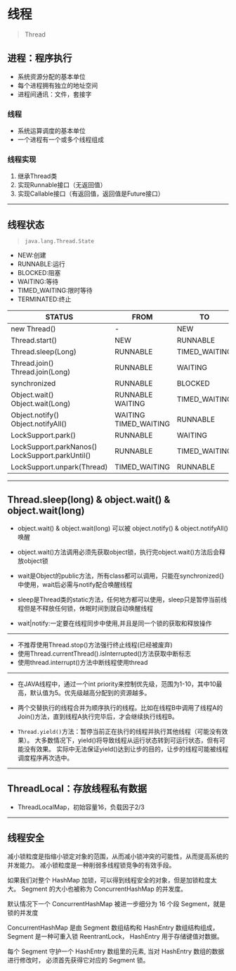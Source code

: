 # 线程
> Thread

## 进程：程序执行
- 系统资源分配的基本单位
- 每个进程拥有独立的地址空间
- 进程间通讯：文件，套接字

### 线程
- 系统运算调度的基本单位
- 一个进程有一个或多个线程组成

### 线程实现
1. 继承Thread类
2. 实现Runnable接口（无返回值）
3. 实现Callable接口（有返回值，返回值是Future接口）


---


## 线程状态
> `java.lang.Thread.State`

- NEW:创建
- RUNNABLE:运行
- BLOCKED:阻塞
- WAITING:等待
- TIMED_WAITING:限时等待
- TERMINATED:终止



| STATUS | FROM | TO |
| - | - | - |
| new Thread() | - | NEW |
| Thread.start() | NEW | RUNNABLE |
| Thread.sleep(Long) | RUNNABLE | TIMED_WAITING |
| Thread.join()<br>Thread.join(Long) | RUNNABLE | WAITING|TIMED_WAITING |
| synchronized | RUNNABLE | BLOCKED |
| Object.wait()<br>Object.wait(Long) | RUNNABLE<br>WAITING|TIMED_WAITING |
| Object.notify()<br>Object.notifyAll() | WAITING<br>TIMED_WAITING | RUNNABLE |
| LockSupport.park() | RUNNABLE | WAITING |
| LockSupport.parkNanos()<br>LockSupport.parkUntil() | RUNNABLE | TIMED_WAITING |
| LockSupport.unpark(Thread) | TIMED_WAITING | RUNNABLE  |

---
## Thread.sleep(long) & object.wait() & object.wait(long)

- object.wait() & object.wait(long) 可以被 object.notify() & object.notifyAll() 唤醒

- object.wait()方法调用必须先获取object锁，执行完object.wait()方法后会释放object锁

- wait是Object的public方法，所有class都可以调用，只能在synchronized{}中使用，wait后必需与notify配合唤醒线程

- sleep是Thread类的static方法，任何地方都可以使用，sleep只是暂停当前线程但是不释放任何锁，休眠时间到就自动唤醒线程


- wait|notify:一定要在线程同步中使用,并且是同一个锁的获取和释放操作





---


- 不推荐使用Thread.stop()方法强行终止线程(已经被废弃)
- 使用Thread.currentThread().isInterrupted()方法获取中断标志
- 使用thread.interrupt()方法中断线程使用thread

---


- 在JAVA线程中，通过一个int priority来控制优先级，范围为1-10，其中10最高，默认值为5。优先级越高分配到的资源越多。


- 两个交替执行的线程合并为顺序执行的线程。比如在线程B中调用了线程A的Join()方法，直到线程A执行完毕后，才会继续执行线程B。

- `Thread.yield()`方法：暂停当前正在执行的线程并执行其他线程（可能没有效果）。
大多数情况下，yield()将导致线程从运行状态转到可运行状态，但有可能没有效果。
实际中无法保证yield()达到让步的目的，让步的线程可能被线程调度程序再次选中。

---
## ThreadLocal：存放线程私有数据

- ThreadLocalMap，初始容量16，负载因子2/3



---


## 线程安全

减小锁粒度是指缩小锁定对象的范围，从而减小锁冲突的可能性，从而提高系统的并发能力。
减小锁粒度是一种削弱多线程锁竞争的有效手段。

如果我们对整个 HashMap 加锁，可以得到线程安全的对象，但是加锁粒度太大。
Segment 的大小也被称为 ConcurrentHashMap 的并发度。


默认情况下一个 ConcurrentHashMap 被进一步细分为 16 个段 Segment，就是锁的并发度

ConcurrentHashMap 是由 Segment 数组结构和 HashEntry 数组结构组成，
Segment 是一种可重入锁 ReentrantLock，
HashEntry 用于存储键值对数据。

每个 Segment 守护一个 HashEntry 数组里的元素,
当对 HashEntry 数组的数据进行修改时，
必须首先获得它对应的 Segment 锁。



